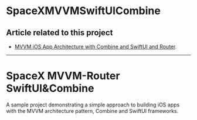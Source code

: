# SpaceXMVVMSwiftUICombine
## Article related to this project

- [MVVM iOS App Architecture with Combine and SwiftUI and Router](https://medium.com/p/f4f497a05e6d/edit).

---

# SpaceX MVVM-Router SwiftUI&Combine

A sample project demonstrating a simple approach to building iOS apps with the MVVM architecture pattern, Combine and SwiftUI frameworks. 
